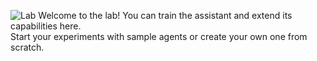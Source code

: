 ![Lab](/static/icons/Lab_1.svg)
Welcome to the lab! You can train the assistant and extend its capabilities here.  
Start your experiments with sample agents or create your own one from scratch.

